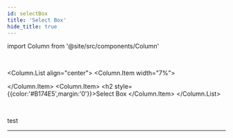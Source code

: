 ```yaml
---
id: selectBox
title: 'Select Box'
hide_title: true
---
```

import Column from '@site/src/components/Column'

<br />

<Column.List align="center">
	<Column.Item width="7%">
        <div class="selectBoxComponentSVG"></div>
	</Column.Item>
	<Column.Item>
        <h2 style={{color:'#B174E5',margin:'0'}}>Select Box</h2>
	</Column.Item>
</Column.List>

<br />

test 


---